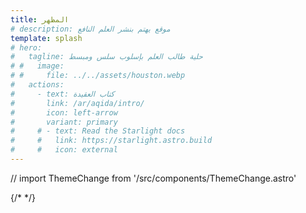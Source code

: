 ```yaml
---
title: المظهر
# description: موقع يهتم بنشر العلم النافع
template: splash
# hero:
#   tagline: حلية طالب العلم بإسلوب سلس ومبسط
# #   image:
# #     file: ../../assets/houston.webp
#   actions:
#     - text: كتاب العقيدة
#       link: /ar/aqida/intro/
#       icon: left-arrow
#       variant: primary
#     # - text: Read the Starlight docs
#     #   link: https://starlight.astro.build
#     #   icon: external
---
```

// import ThemeChange from '/src/components/ThemeChange.astro'


{/* <ThemeChange/> */}


